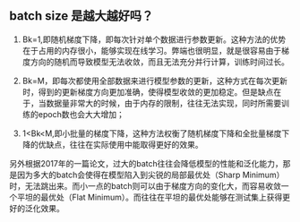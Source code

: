 

## batch size 是越大越好吗？
1. Bk=1,即随机梯度下降，即每次针对单个数据进行参数更新。这种方法的优势在于占用的内存很小，能够实现在线学习。弊端也很明显，就是很容易由于梯度方向的随机而导致模型无法收敛，而且无法充分并行计算，训练时间过长。

2. Bk=M，即每次都使用全部数据来进行模型参数的更新，这种方式在每次更新时，得到的更新梯度方向更加准确，使得模型收敛的更加稳定。但是缺点在于，当数据量非常大的时候，由于内存的限制，往往无法实现，同时所需要训练的epoch数也会大大增加；

3. 1<Bk<M,即小批量的梯度下降，这种方法权衡了随机梯度下降和全批量梯度下降的优缺点，往往在实际使用中能取得更好的效果。

另外根据2017年的一篇论文，过大的batch往往会降低模型的性能和泛化能力，那是因为多大的batch会使得在模型陷入到尖锐的局部最优处（Sharp Minimum）时，无法跳出来。而小一点的batch则可以由于梯度方向的变化大，而容易收敛一个平坦的最优处（Flat Minimum）。而往往在平坦的最优处能够在测试集上获得更好的泛化效果。